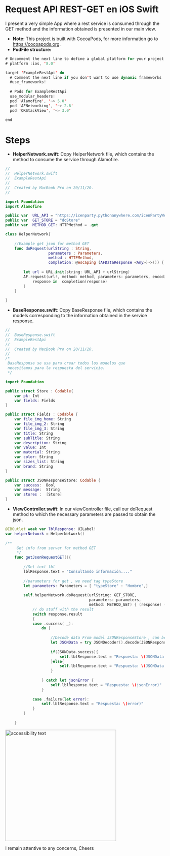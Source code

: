# Request API REST-GET en iOS Swift

I present a very simple App where a rest service is consumed through the GET method and the information obtained is presented in our main view.

- **Note:** This project is built with CocoaPods, for more information go to https://cocoapods.org.
- **PodFile structure:**

```swift
# Uncomment the next line to define a global platform for your project
# platform :ios, '8.0'

target 'ExampleRestApi' do
  # Comment the next line if you don't want to use dynamic frameworks
  #use_frameworks!
  
  # Pods for ExampleRestApi
  use_modular_headers!
  pod 'Alamofire', '~> 5.0'
  pod 'AFNetworking', '~> 2.6'
  pod 'ORStackView', '~> 3.0'

end
```
# Steps

- **HelperNetwork.swift**: Copy HelperNetwork file, which contains the method to consume the service through Alamofire.

```swift
//
//  HelperNetwork.swift
//  ExampleRestApi
//
//  Created by MacBook Pro on 20/11/20.
//

import Foundation
import Alamofire

public var  URL_API = "https://icenparty.pythonanywhere.com/icenPartyWeb/api/v1/"
public var  GET_STORE = "doStore"
public var  METHOD_GET: HTTPMethod = .get

class HelperNetwork{
    
    //Example get json for method GET
    func doRequest(urlString : String,
                   parameters : Parameters,
                   method : HTTPMethod,
                   completion: @escaping (AFDataResponse <Any>)->()) {
        
        let url = URL.init(string: URL_API + urlString)
        AF.request(url!, method: method, parameters: parameters, encoding: URLEncoding.default, headers: nil).responseJSON {
            response in  completion(response)
        }
    }
    
}
```
- **BaseResponse.swift**: Copy BaseResponse file, which contains the models corresponding to the information obtained in the service response.
```swift
//
//  BaseResponse.swift
//  ExampleRestApi
//
//  Created by MacBook Pro on 20/11/20.
//
/*
 BaseResponse se usa para crear todos los modelos que
 necesitamos para la respuesta del servicio.
 */

import Foundation

public struct Store : Codable{
    var pk: Int
    var fields: Fields
}

public struct Fields : Codable {
    var file_img_home: String
    var file_img_2: String
    var file_img_3: String
    var title: String
    var subTitle: String
    var description: String
    var value: Int
    var material: String
    var color: String
    var sizes_list: String
    var brand: String
}

public struct JSONResponseStore: Codable {
    var success:  Bool
    var message:  String
    var stores :  [Store]
}
``` 
- **ViewController.swift**: In our viewController file, call our doRequest method to which the necessary parameters are passed to obtain the json.

```swift
@IBOutlet weak var lblResponse: UILabel!
var helperNetwork = HelperNetwork()
    
/**
     Get info from server for method GET
     */
    func getJsonRequestGET(){
        
        //Set text lbl
        lblResponse.text = "Consultando información...."
        
        //parameters for get , we need tag typeStore
        let parameters: Parameters = [ "typeStore" : "Hombre",]
        
        self.helperNetwork.doRequest(urlString: GET_STORE,
                                     parameters: parameters,
                                     method: METHOD_GET) { (response) -> () in
            // do stuff with the result
            switch response.result
            {
            case .success( _):
                do {
                    
                    //Decode data From model JSONResponseStore , can be changed to any model
                    let JSONData = try JSONDecoder().decode(JSONResponseStore.self, from: response.data!)
                    
                    if(JSONData.success){
                        self.lblResponse.text = "Respuesta: \(JSONData.stores)"
                    }else{
                        self.lblResponse.text = "Respuesta: \(JSONData.message)"
                    }
                    
                } catch let jsonError {
                    self.lblResponse.text = "Respuesta: \(jsonError)"
                }
                
            case .failure(let error):
                self.lblResponse.text = "Respuesta: \(error)"
            }
        }
        
    }
```
<p align="start">
  <img src="https://icenparty.pythonanywhere.com/media/documents/documents/Captura_de_Pantalla_2020-11-20_a_las_1.35.33_p.m..png" width="350" alt="accessibility text">
</p>

I remain attentive to any concerns, Cheers
